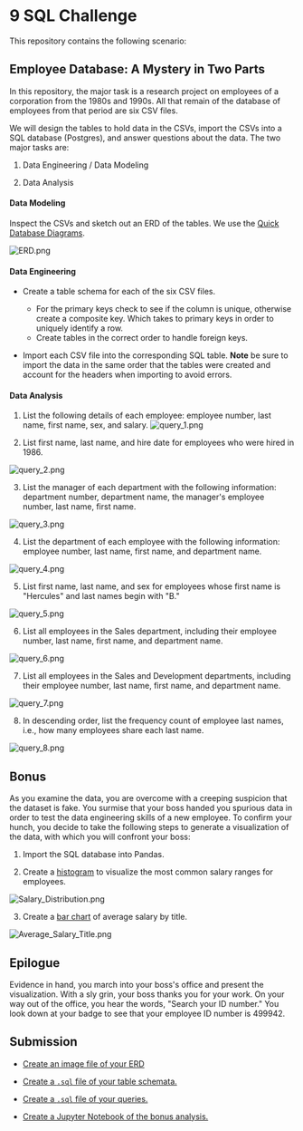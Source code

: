 # 9 SQL Challenge




This repository contains the following scenario:

## Employee Database: A Mystery in Two Parts

In this repository, the major task is a research project on employees of a corporation from the 1980s and 1990s. All that remain of the database of employees from that period are six CSV files.

We will design the tables to hold data in the CSVs, import the CSVs into a SQL database (Postgres), and answer questions about the data. The two major tasks are:

1. Data Engineering / Data Modeling

3. Data Analysis

#### Data Modeling

Inspect the CSVs and sketch out an ERD of the tables. We use the [Quick Database Diagrams](https://app.quickdatabasediagrams.com/#/).

![ERD.png](EmployeeSQL/ERD.png)

#### Data Engineering

* Create a table schema for each of the six CSV files.

  * For the primary keys check to see if the column is unique, otherwise create a composite key. Which takes to primary keys in order to uniquely identify a row.
  * Create tables in the correct order to handle foreign keys.

* Import each CSV file into the corresponding SQL table. **Note** be sure to import the data in the same order that the tables were created and account for the headers when importing to avoid errors.

#### Data Analysis

1. List the following details of each employee: employee number, last name, first name, sex, and salary. 
![query_1.png](EmployeeSQL/query_1.png)

2. List first name, last name, and hire date for employees who were hired in 1986. 

![query_2.png](EmployeeSQL/query_2.png)

3. List the manager of each department with the following information: department number, department name, the manager's employee number, last name, first name. 

![query_3.png](EmployeeSQL/query_3.png)

4. List the department of each employee with the following information: employee number, last name, first name, and department name. 

![query_4.png](EmployeeSQL/query_4.png)

5. List first name, last name, and sex for employees whose first name is "Hercules" and last names begin with "B." 

![query_5.png](EmployeeSQL/query_5.png)

6. List all employees in the Sales department, including their employee number, last name, first name, and department name. 

![query_6.png](EmployeeSQL/query_6.png)

7. List all employees in the Sales and Development departments, including their employee number, last name, first name, and department name. 

![query_7.png](EmployeeSQL/query_7.png)

8. In descending order, list the frequency count of employee last names, i.e., how many employees share each last name. 

![query_8.png](EmployeeSQL/query_8.png)

## Bonus

As you examine the data, you are overcome with a creeping suspicion that the dataset is fake. You surmise that your boss handed you spurious data in order to test the data engineering skills of a new employee. To confirm your hunch, you decide to take the following steps to generate a visualization of the data, with which you will confront your boss:

1. Import the SQL database into Pandas.

2. Create a [histogram](EmployeeSQL/Salary_Distribution.png) to visualize the most common salary ranges for employees.

![Salary_Distribution.png](EmployeeSQL/Salary_Distribution.png)

3. Create a [bar chart](EmployeeSQL/Average_Salary_Title.png) of average salary by title.

![Average_Salary_Title.png](EmployeeSQL/Average_Salary_Title.png)

## Epilogue

Evidence in hand, you march into your boss's office and present the visualization. With a sly grin, your boss thanks you for your work. On your way out of the office, you hear the words, "Search your ID number." You look down at your badge to see that your employee ID number is 499942.

## Submission

* [Create an image file of your ERD](EmployeeSQL/ERD.png)

* [Create a `.sql` file of your table schemata.](EmployeeSQL/schema.sql)

* [Create a `.sql` file of your queries.](EmployeeSQL/query.sql)

* [Create a Jupyter Notebook of the bonus analysis.](EmployeeSQL/SQL_Bonus.ipynb)